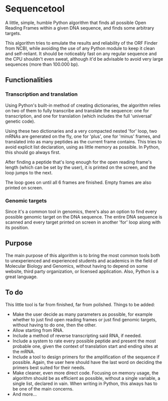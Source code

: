 # Sequencetool
A little, simple, humble Python algorithm that finds all possible Open Reading Frames within a given DNA sequence, and finds some arbitrary targets.

This algorithm tries to emulate the results and reliability of the ORF Finder from NCBI, while avoiding the use of any Python module to keep it clean and self-reliant. It should be noticeably fast on any regular sequence and the CPU shouldn't even sweat, although it'd be advisable to avoid very large sequences (more than 100.000 bp).

## Functionalities

### Transcription and translation
Using Python's built-in method of creating dictionaries, the algorithm relies on two of them to fully transcribe and translate the sequence: one for transcription, and one for translation (which includes the full 'universal' genetic code).

Using these two dictionaries and a very compacted nested 'for' loop, two mRNAs are generated on the fly, one for 'plus', one for 'minus' frames, and translated into as many peptides as the current frame contains. This tries to avoid explicit list declaration, using as little memory as possible. In Python, this should go always first.

After finding a peptide that's long enough for the open reading frame's length (which can be set by the user), it is printed on the screen, and the loop jumps to the next.

The loop goes on until all 6 frames are finished. Empty frames are also printed on screen.

### Genomic targets
Since it's a common tool in genomics, there's also an option to find every possible genomic target on the DNA sequence. The entire DNA sequence is scanned and every target printed on screen in another 'for' loop along with its position.

## Purpose
The main purpose of this algorithm is to bring the most common tools both to unexperienced and experienced students and academics in the field of Molecular Biology and Genomics, without having to depend on some website, third party organization, or licensed application.
Also, Python is a great language.

## To do
This little tool is far from finished, far from polished. Things to be added:
* Make the user decide as many parameters as possible, for example whether to just find open reading frames or just find genomic targets, without having to do one, then the other.
* Allow starting from RNA.
* Include a method of reverse transcripting said RNA, if needed.
* Include a system to rate every possible peptide and present the most probable one, given the context of translation start and ending sites at the mRNA.
* Include a tool to design primers for the amplification of the sequence if possible. Again, the user here should have the last word on deciding the primers best suited for their needs.
* Make cleaner, even more direct code. Focusing on memory usage, the algorithm should be as efficient as possible, without a single variable, a single list, declared in vain. When writing in Python, this always has to be one of the main concerns.
* And more...
